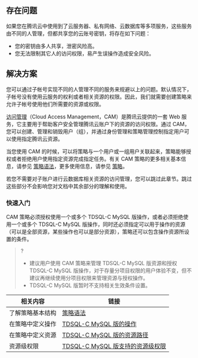 ## 存在问题
如果您在腾讯云中使用到了云服务器、私有网络、云数据库等多项服务，这些服务由不同的人管理，但都共享您的云账号密钥，将存在如下问题：
- 您的密钥由多人共享，泄密风险高。
- 您无法限制其它人的访问权限，易产生误操作造成安全风险。

## 解决方案
您可以通过子帐号实现不同的人管理不同的服务来规避以上的问题。默认情况下，子帐号没有使用云服务的权利或者相关资源的权限。因此，我们就需要创建策略来允许子帐号使用他们所需要的资源或权限。

[访问管理](https://cloud.tencent.com/document/product/598/10583)（Cloud Access Management，CAM）是腾讯云提供的一套 Web 服务，它主要用于帮助客户安全管理腾讯云账户下的资源的访问权限。通过 CAM，您可以创建、管理和销毁用户（组），并通过身份管理和策略管理控制指定用户可以使用指定腾讯云资源。

当您使用 CAM 的时候，可以将策略与一个用户或一组用户关联起来，策略能够授权或者拒绝用户使用指定资源完成指定任务。有关 CAM 策略的更多相关基本信息，请参见 [策略语法](https://cloud.tencent.com/document/product/598/10603)，更多使用信息，请参见 [策略](https://cloud.tencent.com/document/product/598/10601)。

若您不需要对子账户进行云数据库相关资源的访问管理，您可以跳过此章节。跳过这些部分不会影响您对文档中其余部分的理解和使用。

### 快速入门
CAM 策略必须授权使用一个或多个 TDSQL-C MySQL 版操作，或者必须拒绝使用一个或多个 TDSQL-C MySQL 版操作，同时还必须指定可以用于操作的资源（可以是全部资源，某些操作也可以是部分资源），策略还可以包含操作资源所设置的条件。
>?
>- 建议用户使用 CAM 策略来管理 TDSQL-C MySQL 版资源和授权 TDSQL-C MySQL 版操作，对于存量分项目权限的用户体验不变，但不建议再继续使用分项目权限来管理资源与授权操作。
>- TDSQL-C MySQL 版暂时不支持相关生效条件设置。

| 相关内容       | 链接                     |
| ---------------- | ------------------------ |
| 了解策略基本结构 | [策略语法](https://cloud.tencent.com/document/product/1003/38069#yufa)         |
| 在策略中定义操作 | [TDSQL-C MySQL 版的操作](https://cloud.tencent.com/document/product/1003/38069#caozuo)            |
| 在策略中定义资源 | [TDSQL-C MySQL 版的资源路径](https://cloud.tencent.com/document/product/1003/38069#lujing)        |
| 资源级权限       | [TDSQL-C MySQL 版支持的资源级权限](https://cloud.tencent.com/document/product/1003/38071) |

